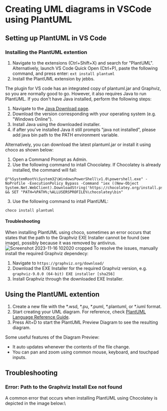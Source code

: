 # Creating UML diagrams in VSCode using PlantUML

## Setting up PlantUML in VS Code
### Installing the PlantUML extention
1. Navigate to the extensions (Ctrl+Shift+X) and search for "PlantUML". Alternatively, launch VS Code Quick Open (Ctrl+P), paste the following command, and press enter:
```ext install plantuml```
2. Install the PlantUML extension by jebbs.

The plugin for VS code has an integrated copy of plantuml.jar and Graphviz, so you are normally good to go. However, it also requires Java to run PlantUML. 
If you don't have Java installed, perform the following steps:
1. Navigate to the [Java Download page](https://www.java.com/en/download/manual.jsp).
2. Download the version corresponding with your operating system (e.g. "Windows Online").
3. Install Java using the downloaded installer.
4. if after you've installed Java it still prompts "java not installed", please add java bin path to the PATH environment variable.

Alternatively, you can download the latest plantuml.jar or install it using choco as shown below:
1. Open a Command Prompt as Admin.
2. Use the following command to intall Chocolatey. If Chocolatey is already installed, the command will fail: 
```
@"%SystemRoot%\System32\WindowsPowerShell\v1.0\powershell.exe" -NoProfile -ExecutionPolicy Bypass -Command "iex ((New-Object System.Net.WebClient).DownloadString('https://chocolatey.org/install.ps1'))" && SET "PATH=%PATH%;%ALLUSERSPROFILE%\chocolatey\bin"
```
3. Use the following command to intall PlantUML:
```
choco install plantuml
```
#### Troubleshooting
When installing PlantUML using choco, sometimes an error occurs that states that the path to the Graphviz EXE Installer cannot be found (see image), possibly because it was removed by antivirus.\
![Screenshot 2023-11-16 102020 cropped](https://github.com/SjoerdDevelops/vscode-setup-for-unity-development/assets/146742966/6ab74ef8-145d-42ed-852e-c593774eb9bc)
To resolve the issues, manually install the required Graphviz dependecy:
1. Navigate to `https://graphviz.org/download/`
2. Download the EXE Installer for the required Graphviz version, e.g. `graphviz-9.0.0 (64-bit) EXE installer [sha256]`
3. Install Graphviz through the downloaded EXE Installer.
## Using the PlantUML extention
1. Create a new file with the *.wsd, *.pu, *.puml, *.plantuml, or *.iuml format.
2. Start creating your UML diagram. For reference, check [PlantUML Language Reference Guide](https://plantuml.com/guide).
3. Press Alt+D to start the PlantUML Preview Diagram to see the resulting diagram. 

Some useful features of the Diagram Preview:
- It auto updates whenever the contents of the file change.
- You can pan and zoom using common mouse, keyboard, and touchpad inputs.

## Troubleshooting
### Error: Path to the Graphviz Install Exe not found
A common error that occurs when installing PlantUML using Chocolatey is depicted in the image below:\

